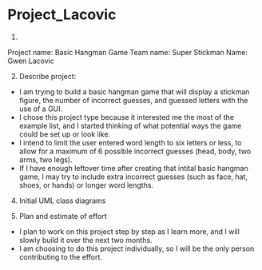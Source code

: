 # Project_Lacovic
1)
Project name: Basic Hangman Game
Team name: Super Stickman
Name: Gwen Lacovic

2) Describe project:
  - I am trying to build a basic hangman game that will display
a stickman figure, the number of incorrect guesses, and guessed letters with the use of a GUI.
  - I chose this project type because it interested me the most of the example list, 
and I started thinking of what potential ways the game could be set up or look like.
  - I intend to limit the user entered word length to six letters or less,
to allow for a maximum of 6 possible incorrect guesses (head, body, two arms, two legs).
  - If I have enough leftover time after creating that intital basic hangman game,
I may try to include extra incorrect guesses (such as face, hat, shoes, or hands) or longer word lengths.

4) Initial UML class diagrams

5) Plan and estimate of effort
  - I plan to work on this project step by step as I learn more,
and I will slowly build it over the next two months.
  - I am choosing to do this project individually,
so I will be the only person contributing to the effort.
